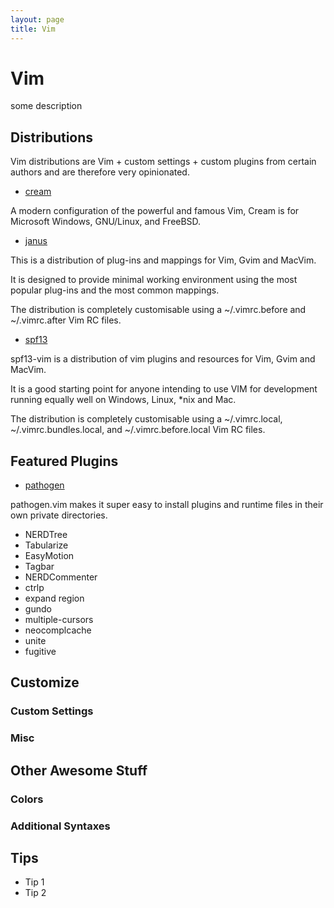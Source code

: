 ```yaml
---
layout: page
title: Vim
---
```


# Vim

some description


## Distributions

Vim distributions are Vim + custom settings + custom plugins from certain authors and are therefore very opinionated.

- [cream](http://cream.sourceforge.net/)

A modern configuration of the powerful and famous Vim, Cream is for Microsoft Windows, GNU/Linux, and FreeBSD.

- [janus](https://github.com/carlhuda/janus.git)

This is a distribution of plug-ins and mappings for Vim, Gvim and MacVim.

It is designed to provide minimal working environment using the most popular plug-ins and the most common mappings.

The distribution is completely customisable using a ~/.vimrc.before and ~/.vimrc.after Vim RC files.

- [spf13](https://github.com/spf13/spf13-vim)

spf13-vim is a distribution of vim plugins and resources for Vim, Gvim and MacVim.

It is a good starting point for anyone intending to use VIM for development running equally well on Windows, Linux, *nix and Mac.

The distribution is completely customisable using a ~/.vimrc.local, ~/.vimrc.bundles.local, and ~/.vimrc.before.local Vim RC files.

## Featured Plugins

- [pathogen](https://github.com/tpope/vim-pathogen)

pathogen.vim makes it super easy to install plugins and runtime files in their own private directories.

- NERDTree
- Tabularize
- EasyMotion
- Tagbar
- NERDCommenter
- ctrlp
- expand region
- gundo
- multiple-cursors
- neocomplcache
- unite
- fugitive

## Customize
### Custom Settings
### Misc

## Other Awesome Stuff
### Colors
### Additional Syntaxes

## Tips
- Tip 1
- Tip 2